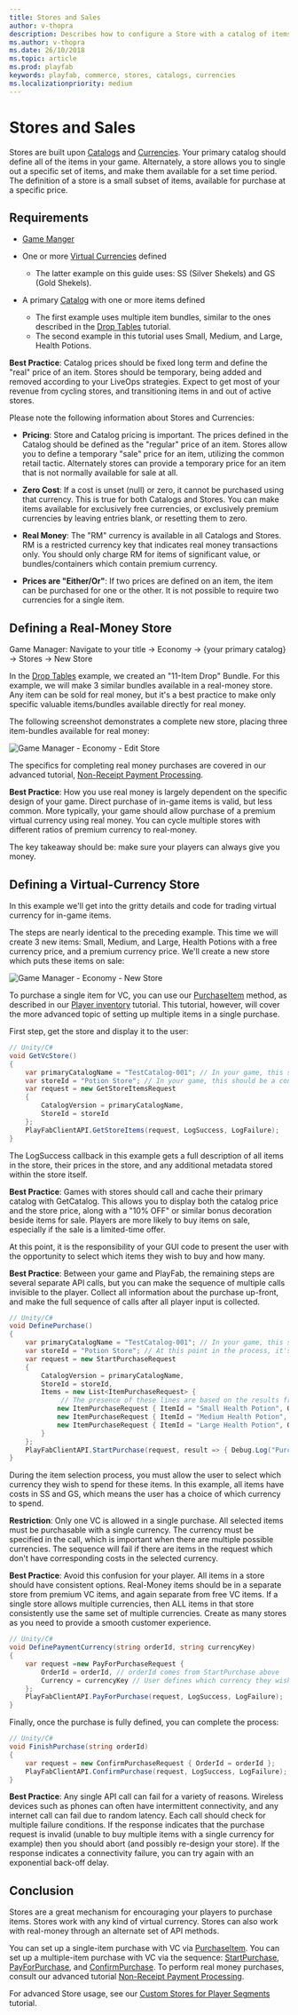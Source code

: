 ```yaml
---
title: Stores and Sales
author: v-thopra
description: Describes how to configure a Store with a catalog of items available in real money or virtual currency.
ms.author: v-thopra
ms.date: 26/10/2018
ms.topic: article
ms.prod: playfab
keywords: playfab, commerce, stores, catalogs, currencies
ms.localizationpriority: medium
---
```


# Stores and Sales

Stores are built upon [Catalogs](../items/catalogs.md) and [Currencies](../economy/currencies.md). Your primary catalog should define all of the items in your game. Alternately, a store allows you to single out a specific set of items, and make them available for a set time period. The definition of a store is a small subset of items, available for purchase at a specific price.

## Requirements

- [Game Manger](../../config/gamemanager/game-manager-quickstart.md)
- One or more [Virtual Currencies](../economy/currencies.md) defined
  - The latter example on this guide uses: SS (Silver Shekels) and GS (Gold Shekels).

- A primary [Catalog](../items/catalogs.md) with one or more items defined
  - The first example uses multiple item bundles, similar to the ones described in the [Drop Tables](../items/drop-tables.md) tutorial.
  - The second example in this tutorial uses Small, Medium, and Large, Health Potions.

**Best Practice**: Catalog prices should be fixed long term and define the "real" price of an item. Stores should be temporary, being added and removed according to your LiveOps strategies. Expect to get most of your revenue from cycling stores, and transitioning items in and out of active stores.

Please note the following information about Stores and Currencies: 

- **Pricing**: Store and Catalog pricing is important. The prices defined in the Catalog should be defined as the "regular" price of an item. Stores allow you to define a temporary "sale" price for an item, utilizing the common retail tactic. Alternately stores can provide a temporary price for an item that is not normally available for sale at all.

- **Zero Cost**: If a cost is unset (null) or zero, it cannot be purchased using that currency. This is true for both Catalogs and Stores. You can make items available for exclusively free currencies, or exclusively premium currencies by leaving entries blank, or resetting them to zero.

- **Real Money**: The "RM" currency is available in all Catalogs and Stores.  RM is a restricted currency key that indicates real money transactions only. You should only charge RM for items of significant value, or bundles/containers which contain premium currency.

- **Prices are "Either/Or"**: If two prices are defined on an item, the item can be purchased for one or the other. It is not possible to require two currencies for a single item.

## Defining a Real-Money Store

Game Manager: Navigate to your title -> Economy -> {your primary catalog} -> Stores -> New Store

In the [Drop Tables](../items/drop-tables.md) example, we created an "11-Item Drop" Bundle. For this example, we will make 3 similar bundles available in a real-money store. Any item can be sold for real money, but it's a best practice to make only specific valuable items/bundles available directly for real money.

The following screenshot demonstrates a complete new store, placing three item-bundles available for real money:

![Game Manager - Economy - Edit Store](media/tutorials/game-manager-economy-edit-store.png)  

The specifics for completing real money purchases are covered in our advanced tutorial, [Non-Receipt Payment Processing](../economy/non-receipt-payment-processing.md).

**Best Practice**: How you use real money is largely dependent on the specific design of your game. Direct purchase of in-game items is valid, but less common. More typically, your game should allow purchase of a premium virtual currency using real money. You can cycle multiple stores with different ratios of premium currency to real-money.

The key takeaway should be: make sure your players can always give you money.

## Defining a Virtual-Currency Store

In this example we'll get into the gritty details and code for trading virtual currency for in-game items.

The steps are nearly identical to the preceding example.  This time we will create 3 new items: Small, Medium, and Large, Health Potions with a free currency price, and a premium currency price. We'll create a new store which puts these items on sale:

![Game Manager - Economy - New Store](media/tutorials/game-manager-economy-new-store.png)  

To purchase a single item for VC, you can use our [PurchaseItem](xref:titleid.playfabapi.com.client.playeritemmanagement.purchaseitem) method, as described in our [Player inventory](../../data/playerdata/player-inventory.md) tutorial. This tutorial, however, will cover the more advanced topic of setting up multiple items in a single purchase.

First step, get the store and display it to the user:

```csharp
// Unity/C#
void GetVcStore()
{
    var primaryCatalogName = "TestCatalog-001"; // In your game, this should just be a constant matching your primary catalog
    var storeId = "Potion Store"; // In your game, this should be a constant for a permanent store, or retrieved from titleData for a time-sensitive store
    var request = new GetStoreItemsRequest
    {
        CatalogVersion = primaryCatalogName,
        StoreId = storeId
    };
    PlayFabClientAPI.GetStoreItems(request, LogSuccess, LogFailure);
}
```

The LogSuccess callback in this example gets a full description of all items in the store, their prices in the store, and any additional metadata stored within the store itself.

**Best Practice**: Games with stores should call and cache their primary catalog with GetCatalog. This allows you to display both the catalog price and the store price, along with a "10% OFF" or similar bonus decoration beside items for sale. Players are more likely to buy items on sale, especially if the sale is a limited-time offer.

At this point, it is the responsibility of your GUI code to present the user with the opportunity to select which items they wish to buy and how many.

**Best Practice**: Between your game and PlayFab, the remaining steps are several separate API calls, but you can make the sequence of multiple calls invisible to the player. Collect all information about the purchase up-front, and make the full sequence of calls after all player input is collected.

```csharp
// Unity/C#
void DefinePurchase()
{
    var primaryCatalogName = "TestCatalog-001"; // In your game, this should just be a constant matching your primary catalog
    var storeId = "Potion Store"; // At this point in the process, it's just maintaining the same storeId used above
    var request = new StartPurchaseRequest
    {
        CatalogVersion = primaryCatalogName,
        StoreId = storeId,
        Items = new List<ItemPurchaseRequest> {
             // The presence of these lines are based on the results from GetStoreItems, and user selection - Yours will be more generic
            new ItemPurchaseRequest { ItemId = "Small Health Potion", Quantity = 20,}, 
            new ItemPurchaseRequest { ItemId = "Medium Health Potion", Quantity = 100,},
            new ItemPurchaseRequest { ItemId = "Large Health Potion", Quantity = 2,},
        }
    };
    PlayFabClientAPI.StartPurchase(request, result => { Debug.Log("Purchase started: " + result.OrderId); }, LogFailure);
}
```

During the item selection process, you must allow the user to select which currency they wish to spend for these items. In this example, all items have costs in SS and GS, which means the user has a choice of which currency to spend.

**Restriction**: Only one VC is allowed in a single purchase. All selected items must be purchasable with a single currency. The currency must be specified in the call, which is important when there are multiple possible currencies. The sequence will fail if there are items in the request which don't have corresponding costs in the selected currency.

**Best Practice**: Avoid this confusion for your player. All items in a store should have consistent options. Real-Money items should be in a separate store from premium VC items, and again separate from free VC items. If a single store allows multiple currencies, then ALL items in that store consistently use the same set of multiple currencies. Create as many stores as you need to provide a smooth customer experience.

```csharp
// Unity/C#
void DefinePaymentCurrency(string orderId, string currencyKey)
{
    var request =new PayForPurchaseRequest {
        OrderId = orderId, // orderId comes from StartPurchase above
        Currency = currencyKey // User defines which currency they wish to use to pay for this purchase (all items must have a defined/non-zero cost in this currency)
    };
    PlayFabClientAPI.PayForPurchase(request, LogSuccess, LogFailure);
}
```

Finally, once the purchase is fully defined, you can complete the process:

```csharp
// Unity/C#
void FinishPurchase(string orderId)
{
    var request = new ConfirmPurchaseRequest { OrderId = orderId };
    PlayFabClientAPI.ConfirmPurchase(request, LogSuccess, LogFailure);
}
```

**Best Practice**: Any single API call can fail for a variety of reasons. Wireless devices such as phones can often have intermittent connectivity, and any internet call can fail due to random latency. Each call should check for multiple failure conditions. If the response indicates that the purchase request is invalid (unable to buy multiple items with a single currency for example) then you should abort (and possibly re-design your store). If the response indicates a connectivity failure, you can try again with an exponential back-off delay.

## Conclusion

Stores are a great mechanism for encouraging your players to purchase items. Stores work with any kind of virtual currency. Stores can also work with real-money through an alternate set of API methods.

You can set up a single-item purchase with VC via [PurchaseItem](xref:titleid.playfabapi.com.client.playeritemmanagement.purchaseitem). You can set up a multiple-item purchase with VC via the sequence: [StartPurchase](xref:titleid.playfabapi.com.client.playeritemmanagement.startpurchase), [PayForPurchase](xref:titleid.playfabapi.com.client.playeritemmanagement.payforpurchase), and [ConfirmPurchase](xref:titleid.playfabapi.com.client.playeritemmanagement.confirmpurchase). To perform real money purchases, consult our advanced tutorial [Non-Receipt Payment Processing](../economy/non-receipt-payment-processing.md).

For advanced Store usage, see our [Custom Stores for Player Segments](../../commerce/stores/custom-stores-for-player-segments.md) tutorial.
